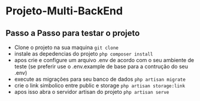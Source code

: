 # Projeto-Multi-BackEnd
## Passo a Passo para testar o projeto
- Clone o projeto na sua maquina `git clone`
- instale as depedencias do projeto `php composer install`
- apos crie e configure um arquivo .env de acordo com o seu ambiente de teste (se preferir use o .env.example de base para a contrução do seu .env)
- execute as migrações para seu banco de dados `php artisan migrate`
- crie o link simbolico entre public e storage `php artisan storage:link`
- apos isso abra o servidor artisan do projeto `php artisan serve`
